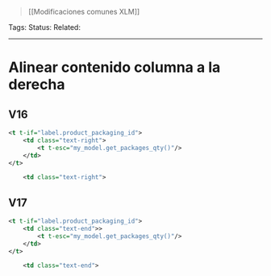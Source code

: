 > [[Modificaciones comunes XLM]]

Tags: 
Status: 
Related: 

___

# Alinear contenido columna a la derecha

## V16

```xml
<t t-if="label.product_packaging_id">
    <td class="text-right">
        <t t-esc="my_model.get_packages_qty()"/>
    </td>
</t>
```

```xml
    <td class="text-right">
```

## V17

```xml
<t t-if="label.product_packaging_id">
    <td class="text-end">>
        <t t-esc="my_model.get_packages_qty()"/>
    </td>
</t>
```

```xml
    <td class="text-end">
```

